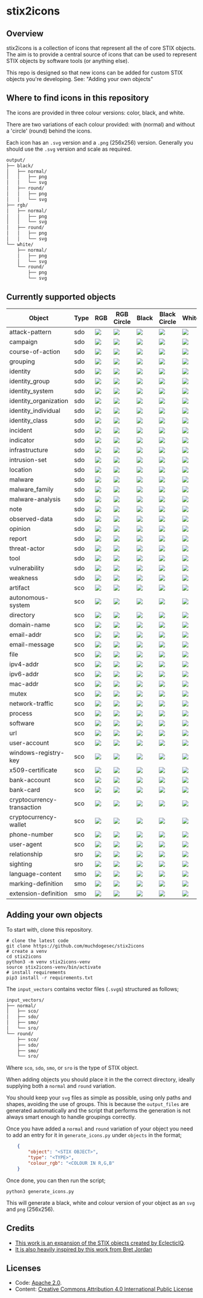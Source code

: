 # stix2icons

## Overview

stix2icons is a collection of icons that represent all the of core STIX objects. The aim is to provide a central source of icons that can be used to represent STIX objects by software tools (or anything else).

This repo is designed so that new icons can be added for custom STIX objects you're developing. See: "Adding your own objects"

## Where to find icons in this repository

The icons are provided in three colour versions: color, black, and white.

There are two variations of each colour provided: with (normal) and without a 'circle' (round) behind the icons.

Each icon has an `.svg` version and a `.png` (256x256) version. Generally you should use the `.svg` version and scale as required.

```txt
output/
├── black/
│   ├── normal/
│   │   ├── png
│   │   └── svg
│   ├── round/
│   │   ├── png
│   │   └── svg
├── rgb/
│   ├── normal/
│   │   ├── png
│   │   └── svg
│   ├── round/
│   │   ├── png
│   │   └── svg
└── white/
    ├── normal/
    │   ├── png
    │   └── svg
    └── round/
        ├── png
        └── svg
```

## Currently supported objects

| Object | Type | RGB | RGB Circle | Black | Black Circle | White | White Circle |
|--------|------|-----|-----------|-------|-------------|-------|-------------|
| attack-pattern | sdo | ![](output_files/rgb/normal/png/sdo/attack-pattern.png) | ![](output_files/rgb/round/png/sdo/attack-pattern.png) | ![](output_files/black/normal/png/sdo/attack-pattern.png) | ![](output_files/black/round/png/sdo/attack-pattern.png) | ![](output_files/white/normal/png/sdo/attack-pattern.png) | ![](output_files/white/round/png/sdo/attack-pattern.png) |
| campaign | sdo | ![](output_files/rgb/normal/png/sdo/campaign.png) | ![](output_files/rgb/round/png/sdo/campaign.png) | ![](output_files/black/normal/png/sdo/campaign.png) | ![](output_files/black/round/png/sdo/campaign.png) | ![](output_files/white/normal/png/sdo/campaign.png) | ![](output_files/white/round/png/sdo/campaign.png) |
| course-of-action | sdo | ![](output_files/rgb/normal/png/sdo/course-of-action.png) | ![](output_files/rgb/round/png/sdo/course-of-action.png) | ![](output_files/black/normal/png/sdo/course-of-action.png) | ![](output_files/black/round/png/sdo/course-of-action.png) | ![](output_files/white/normal/png/sdo/course-of-action.png) | ![](output_files/white/round/png/sdo/course-of-action.png) |
| grouping | sdo | ![](output_files/rgb/normal/png/sdo/grouping.png) | ![](output_files/rgb/round/png/sdo/grouping.png) | ![](output_files/black/normal/png/sdo/grouping.png) | ![](output_files/black/round/png/sdo/grouping.png) | ![](output_files/white/normal/png/sdo/grouping.png) | ![](output_files/white/round/png/sdo/grouping.png) |
| identity | sdo | ![](output_files/rgb/normal/png/sdo/identity.png) | ![](output_files/rgb/round/png/sdo/identity.png) | ![](output_files/black/normal/png/sdo/identity.png) | ![](output_files/black/round/png/sdo/identity.png) | ![](output_files/white/normal/png/sdo/identity.png) | ![](output_files/white/round/png/sdo/identity.png) |
| identity_group | sdo | ![](output_files/rgb/normal/png/sdo/identity_group.png) | ![](output_files/rgb/round/png/sdo/identity_group.png) | ![](output_files/black/normal/png/sdo/identity_group.png) | ![](output_files/black/round/png/sdo/identity_group.png) | ![](output_files/white/normal/png/sdo/identity_group.png) | ![](output_files/white/round/png/sdo/identity_group.png) |
| identity_system | sdo | ![](output_files/rgb/normal/png/sdo/identity_system.png) | ![](output_files/rgb/round/png/sdo/identity_system.png) | ![](output_files/black/normal/png/sdo/identity_system.png) | ![](output_files/black/round/png/sdo/identity_system.png) | ![](output_files/white/normal/png/sdo/identity_system.png) | ![](output_files/white/round/png/sdo/identity_system.png) |
| identity_organization | sdo | ![](output_files/rgb/normal/png/sdo/identity_organization.png) | ![](output_files/rgb/round/png/sdo/identity_organization.png) | ![](output_files/black/normal/png/sdo/identity_organization.png) | ![](output_files/black/round/png/sdo/identity_organization.png) | ![](output_files/white/normal/png/sdo/identity_organization.png) | ![](output_files/white/round/png/sdo/identity_organization.png) |
| identity_individual | sdo | ![](output_files/rgb/normal/png/sdo/identity_individual.png) | ![](output_files/rgb/round/png/sdo/identity_individual.png) | ![](output_files/black/normal/png/sdo/identity_individual.png) | ![](output_files/black/round/png/sdo/identity_individual.png) | ![](output_files/white/normal/png/sdo/identity_individual.png) | ![](output_files/white/round/png/sdo/identity_individual.png) |
| identity_class | sdo | ![](output_files/rgb/normal/png/sdo/identity_class.png) | ![](output_files/rgb/round/png/sdo/identity_class.png) | ![](output_files/black/normal/png/sdo/identity_class.png) | ![](output_files/black/round/png/sdo/identity_class.png) | ![](output_files/white/normal/png/sdo/identity_class.png) | ![](output_files/white/round/png/sdo/identity_class.png) |
| incident | sdo | ![](output_files/rgb/normal/png/sdo/incident.png) | ![](output_files/rgb/round/png/sdo/incident.png) | ![](output_files/black/normal/png/sdo/incident.png) | ![](output_files/black/round/png/sdo/incident.png) | ![](output_files/white/normal/png/sdo/incident.png) | ![](output_files/white/round/png/sdo/incident.png) |
| indicator | sdo | ![](output_files/rgb/normal/png/sdo/indicator.png) | ![](output_files/rgb/round/png/sdo/indicator.png) | ![](output_files/black/normal/png/sdo/indicator.png) | ![](output_files/black/round/png/sdo/indicator.png) | ![](output_files/white/normal/png/sdo/indicator.png) | ![](output_files/white/round/png/sdo/indicator.png) |
| infrastructure | sdo | ![](output_files/rgb/normal/png/sdo/infrastructure.png) | ![](output_files/rgb/round/png/sdo/infrastructure.png) | ![](output_files/black/normal/png/sdo/infrastructure.png) | ![](output_files/black/round/png/sdo/infrastructure.png) | ![](output_files/white/normal/png/sdo/infrastructure.png) | ![](output_files/white/round/png/sdo/infrastructure.png) |
| intrusion-set | sdo | ![](output_files/rgb/normal/png/sdo/intrusion-set.png) | ![](output_files/rgb/round/png/sdo/intrusion-set.png) | ![](output_files/black/normal/png/sdo/intrusion-set.png) | ![](output_files/black/round/png/sdo/intrusion-set.png) | ![](output_files/white/normal/png/sdo/intrusion-set.png) | ![](output_files/white/round/png/sdo/intrusion-set.png) |
| location | sdo | ![](output_files/rgb/normal/png/sdo/location.png) | ![](output_files/rgb/round/png/sdo/location.png) | ![](output_files/black/normal/png/sdo/location.png) | ![](output_files/black/round/png/sdo/location.png) | ![](output_files/white/normal/png/sdo/location.png) | ![](output_files/white/round/png/sdo/location.png) |
| malware | sdo | ![](output_files/rgb/normal/png/sdo/malware.png) | ![](output_files/rgb/round/png/sdo/malware.png) | ![](output_files/black/normal/png/sdo/malware.png) | ![](output_files/black/round/png/sdo/malware.png) | ![](output_files/white/normal/png/sdo/malware.png) | ![](output_files/white/round/png/sdo/malware.png) |
| malware_family | sdo | ![](output_files/rgb/normal/png/sdo/malware_family.png) | ![](output_files/rgb/round/png/sdo/malware_family.png) | ![](output_files/black/normal/png/sdo/malware_family.png) | ![](output_files/black/round/png/sdo/malware_family.png) | ![](output_files/white/normal/png/sdo/malware_family.png) | ![](output_files/white/round/png/sdo/malware_family.png) |
| malware-analysis | sdo | ![](output_files/rgb/normal/png/sdo/malware-analysis.png) | ![](output_files/rgb/round/png/sdo/malware-analysis.png) | ![](output_files/black/normal/png/sdo/malware-analysis.png) | ![](output_files/black/round/png/sdo/malware-analysis.png) | ![](output_files/white/normal/png/sdo/malware-analysis.png) | ![](output_files/white/round/png/sdo/malware-analysis.png) |
| note | sdo | ![](output_files/rgb/normal/png/sdo/note.png) | ![](output_files/rgb/round/png/sdo/note.png) | ![](output_files/black/normal/png/sdo/note.png) | ![](output_files/black/round/png/sdo/note.png) | ![](output_files/white/normal/png/sdo/note.png) | ![](output_files/white/round/png/sdo/note.png) |
| observed-data | sdo | ![](output_files/rgb/normal/png/sdo/observed-data.png) | ![](output_files/rgb/round/png/sdo/observed-data.png) | ![](output_files/black/normal/png/sdo/observed-data.png) | ![](output_files/black/round/png/sdo/observed-data.png) | ![](output_files/white/normal/png/sdo/observed-data.png) | ![](output_files/white/round/png/sdo/observed-data.png) |
| opinion | sdo | ![](output_files/rgb/normal/png/sdo/opinion.png) | ![](output_files/rgb/round/png/sdo/opinion.png) | ![](output_files/black/normal/png/sdo/opinion.png) | ![](output_files/black/round/png/sdo/opinion.png) | ![](output_files/white/normal/png/sdo/opinion.png) | ![](output_files/white/round/png/sdo/opinion.png) |
| report | sdo | ![](output_files/rgb/normal/png/sdo/report.png) | ![](output_files/rgb/round/png/sdo/report.png) | ![](output_files/black/normal/png/sdo/report.png) | ![](output_files/black/round/png/sdo/report.png) | ![](output_files/white/normal/png/sdo/report.png) | ![](output_files/white/round/png/sdo/report.png) |
| threat-actor | sdo | ![](output_files/rgb/normal/png/sdo/threat-actor.png) | ![](output_files/rgb/round/png/sdo/threat-actor.png) | ![](output_files/black/normal/png/sdo/threat-actor.png) | ![](output_files/black/round/png/sdo/threat-actor.png) | ![](output_files/white/normal/png/sdo/threat-actor.png) | ![](output_files/white/round/png/sdo/threat-actor.png) |
| tool | sdo | ![](output_files/rgb/normal/png/sdo/tool.png) | ![](output_files/rgb/round/png/sdo/tool.png) | ![](output_files/black/normal/png/sdo/tool.png) | ![](output_files/black/round/png/sdo/tool.png) | ![](output_files/white/normal/png/sdo/tool.png) | ![](output_files/white/round/png/sdo/tool.png) |
| vulnerability | sdo | ![](output_files/rgb/normal/png/sdo/vulnerability.png) | ![](output_files/rgb/round/png/sdo/vulnerability.png) | ![](output_files/black/normal/png/sdo/vulnerability.png) | ![](output_files/black/round/png/sdo/vulnerability.png) | ![](output_files/white/normal/png/sdo/vulnerability.png) | ![](output_files/white/round/png/sdo/vulnerability.png) |
| weakness | sdo | ![](output_files/rgb/normal/png/sdo/weakness.png) | ![](output_files/rgb/round/png/sdo/weakness.png) | ![](output_files/black/normal/png/sdo/weakness.png) | ![](output_files/black/round/png/sdo/weakness.png) | ![](output_files/white/normal/png/sdo/weakness.png) | ![](output_files/white/round/png/sdo/weakness.png) |
| artifact | sco | ![](output_files/rgb/normal/png/sco/artifact.png) | ![](output_files/rgb/round/png/sco/artifact.png) | ![](output_files/black/normal/png/sco/artifact.png) | ![](output_files/black/round/png/sco/artifact.png) | ![](output_files/white/normal/png/sco/artifact.png) | ![](output_files/white/round/png/sco/artifact.png) |
| autonomous-system | sco | ![](output_files/rgb/normal/png/sco/autonomous-system.png) | ![](output_files/rgb/round/png/sco/autonomous-system.png) | ![](output_files/black/normal/png/sco/autonomous-system.png) | ![](output_files/black/round/png/sco/autonomous-system.png) | ![](output_files/white/normal/png/sco/autonomous-system.png) | ![](output_files/white/round/png/sco/autonomous-system.png) |
| directory | sco | ![](output_files/rgb/normal/png/sco/directory.png) | ![](output_files/rgb/round/png/sco/directory.png) | ![](output_files/black/normal/png/sco/directory.png) | ![](output_files/black/round/png/sco/directory.png) | ![](output_files/white/normal/png/sco/directory.png) | ![](output_files/white/round/png/sco/directory.png) |
| domain-name | sco | ![](output_files/rgb/normal/png/sco/domain-name.png) | ![](output_files/rgb/round/png/sco/domain-name.png) | ![](output_files/black/normal/png/sco/domain-name.png) | ![](output_files/black/round/png/sco/domain-name.png) | ![](output_files/white/normal/png/sco/domain-name.png) | ![](output_files/white/round/png/sco/domain-name.png) |
| email-addr | sco | ![](output_files/rgb/normal/png/sco/email-addr.png) | ![](output_files/rgb/round/png/sco/email-addr.png) | ![](output_files/black/normal/png/sco/email-addr.png) | ![](output_files/black/round/png/sco/email-addr.png) | ![](output_files/white/normal/png/sco/email-addr.png) | ![](output_files/white/round/png/sco/email-addr.png) |
| email-message | sco | ![](output_files/rgb/normal/png/sco/email-message.png) | ![](output_files/rgb/round/png/sco/email-message.png) | ![](output_files/black/normal/png/sco/email-message.png) | ![](output_files/black/round/png/sco/email-message.png) | ![](output_files/white/normal/png/sco/email-message.png) | ![](output_files/white/round/png/sco/email-message.png) |
| file | sco | ![](output_files/rgb/normal/png/sco/file.png) | ![](output_files/rgb/round/png/sco/file.png) | ![](output_files/black/normal/png/sco/file.png) | ![](output_files/black/round/png/sco/file.png) | ![](output_files/white/normal/png/sco/file.png) | ![](output_files/white/round/png/sco/file.png) |
| ipv4-addr | sco | ![](output_files/rgb/normal/png/sco/ipv4-addr.png) | ![](output_files/rgb/round/png/sco/ipv4-addr.png) | ![](output_files/black/normal/png/sco/ipv4-addr.png) | ![](output_files/black/round/png/sco/ipv4-addr.png) | ![](output_files/white/normal/png/sco/ipv4-addr.png) | ![](output_files/white/round/png/sco/ipv4-addr.png) |
| ipv6-addr | sco | ![](output_files/rgb/normal/png/sco/ipv6-addr.png) | ![](output_files/rgb/round/png/sco/ipv6-addr.png) | ![](output_files/black/normal/png/sco/ipv6-addr.png) | ![](output_files/black/round/png/sco/ipv6-addr.png) | ![](output_files/white/normal/png/sco/ipv6-addr.png) | ![](output_files/white/round/png/sco/ipv6-addr.png) |
| mac-addr | sco | ![](output_files/rgb/normal/png/sco/mac-addr.png) | ![](output_files/rgb/round/png/sco/mac-addr.png) | ![](output_files/black/normal/png/sco/mac-addr.png) | ![](output_files/black/round/png/sco/mac-addr.png) | ![](output_files/white/normal/png/sco/mac-addr.png) | ![](output_files/white/round/png/sco/mac-addr.png) |
| mutex | sco | ![](output_files/rgb/normal/png/sco/mutex.png) | ![](output_files/rgb/round/png/sco/mutex.png) | ![](output_files/black/normal/png/sco/mutex.png) | ![](output_files/black/round/png/sco/mutex.png) | ![](output_files/white/normal/png/sco/mutex.png) | ![](output_files/white/round/png/sco/mutex.png) |
| network-traffic | sco | ![](output_files/rgb/normal/png/sco/network-traffic.png) | ![](output_files/rgb/round/png/sco/network-traffic.png) | ![](output_files/black/normal/png/sco/network-traffic.png) | ![](output_files/black/round/png/sco/network-traffic.png) | ![](output_files/white/normal/png/sco/network-traffic.png) | ![](output_files/white/round/png/sco/network-traffic.png) |
| process | sco | ![](output_files/rgb/normal/png/sco/process.png) | ![](output_files/rgb/round/png/sco/process.png) | ![](output_files/black/normal/png/sco/process.png) | ![](output_files/black/round/png/sco/process.png) | ![](output_files/white/normal/png/sco/process.png) | ![](output_files/white/round/png/sco/process.png) |
| software | sco | ![](output_files/rgb/normal/png/sco/software.png) | ![](output_files/rgb/round/png/sco/software.png) | ![](output_files/black/normal/png/sco/software.png) | ![](output_files/black/round/png/sco/software.png) | ![](output_files/white/normal/png/sco/software.png) | ![](output_files/white/round/png/sco/software.png) |
| url | sco | ![](output_files/rgb/normal/png/sco/url.png) | ![](output_files/rgb/round/png/sco/url.png) | ![](output_files/black/normal/png/sco/url.png) | ![](output_files/black/round/png/sco/url.png) | ![](output_files/white/normal/png/sco/url.png) | ![](output_files/white/round/png/sco/url.png) |
| user-account | sco | ![](output_files/rgb/normal/png/sco/user-account.png) | ![](output_files/rgb/round/png/sco/user-account.png) | ![](output_files/black/normal/png/sco/user-account.png) | ![](output_files/black/round/png/sco/user-account.png) | ![](output_files/white/normal/png/sco/user-account.png) | ![](output_files/white/round/png/sco/user-account.png) |
| windows-registry-key | sco | ![](output_files/rgb/normal/png/sco/windows-registry-key.png) | ![](output_files/rgb/round/png/sco/windows-registry-key.png) | ![](output_files/black/normal/png/sco/windows-registry-key.png) | ![](output_files/black/round/png/sco/windows-registry-key.png) | ![](output_files/white/normal/png/sco/windows-registry-key.png) | ![](output_files/white/round/png/sco/windows-registry-key.png) |
| x509-certificate | sco | ![](output_files/rgb/normal/png/sco/x509-certificate.png) | ![](output_files/rgb/round/png/sco/x509-certificate.png) | ![](output_files/black/normal/png/sco/x509-certificate.png) | ![](output_files/black/round/png/sco/x509-certificate.png) | ![](output_files/white/normal/png/sco/x509-certificate.png) | ![](output_files/white/round/png/sco/x509-certificate.png) |
| bank-account | sco | ![](output_files/rgb/normal/png/sco/bank-account.png) | ![](output_files/rgb/round/png/sco/bank-account.png) | ![](output_files/black/normal/png/sco/bank-account.png) | ![](output_files/black/round/png/sco/bank-account.png) | ![](output_files/white/normal/png/sco/bank-account.png) | ![](output_files/white/round/png/sco/bank-account.png) |
| bank-card | sco | ![](output_files/rgb/normal/png/sco/bank-card.png) | ![](output_files/rgb/round/png/sco/bank-card.png) | ![](output_files/black/normal/png/sco/bank-card.png) | ![](output_files/black/round/png/sco/bank-card.png) | ![](output_files/white/normal/png/sco/bank-card.png) | ![](output_files/white/round/png/sco/bank-card.png) |
| cryptocurrency-transaction | sco | ![](output_files/rgb/normal/png/sco/cryptocurrency-transaction.png) | ![](output_files/rgb/round/png/sco/cryptocurrency-transaction.png) | ![](output_files/black/normal/png/sco/cryptocurrency-transaction.png) | ![](output_files/black/round/png/sco/cryptocurrency-transaction.png) | ![](output_files/white/normal/png/sco/cryptocurrency-transaction.png) | ![](output_files/white/round/png/sco/cryptocurrency-transaction.png) |
| cryptocurrency-wallet | sco | ![](output_files/rgb/normal/png/sco/cryptocurrency-wallet.png) | ![](output_files/rgb/round/png/sco/cryptocurrency-wallet.png) | ![](output_files/black/normal/png/sco/cryptocurrency-wallet.png) | ![](output_files/black/round/png/sco/cryptocurrency-wallet.png) | ![](output_files/white/normal/png/sco/cryptocurrency-wallet.png) | ![](output_files/white/round/png/sco/cryptocurrency-wallet.png) |
| phone-number | sco | ![](output_files/rgb/normal/png/sco/phone-number.png) | ![](output_files/rgb/round/png/sco/phone-number.png) | ![](output_files/black/normal/png/sco/phone-number.png) | ![](output_files/black/round/png/sco/phone-number.png) | ![](output_files/white/normal/png/sco/phone-number.png) | ![](output_files/white/round/png/sco/phone-number.png) |
| user-agent | sco | ![](output_files/rgb/normal/png/sco/user-agent.png) | ![](output_files/rgb/round/png/sco/user-agent.png) | ![](output_files/black/normal/png/sco/user-agent.png) | ![](output_files/black/round/png/sco/user-agent.png) | ![](output_files/white/normal/png/sco/user-agent.png) | ![](output_files/white/round/png/sco/user-agent.png) |
| relationship | sro | ![](output_files/rgb/normal/png/sro/relationship.png) | ![](output_files/rgb/round/png/sro/relationship.png) | ![](output_files/black/normal/png/sro/relationship.png) | ![](output_files/black/round/png/sro/relationship.png) | ![](output_files/white/normal/png/sro/relationship.png) | ![](output_files/white/round/png/sro/relationship.png) |
| sighting | sro | ![](output_files/rgb/normal/png/sro/sighting.png) | ![](output_files/rgb/round/png/sro/sighting.png) | ![](output_files/black/normal/png/sro/sighting.png) | ![](output_files/black/round/png/sro/sighting.png) | ![](output_files/white/normal/png/sro/sighting.png) | ![](output_files/white/round/png/sro/sighting.png) |
| language-content | smo | ![](output_files/rgb/normal/png/smo/language-content.png) | ![](output_files/rgb/round/png/smo/language-content.png) | ![](output_files/black/normal/png/smo/language-content.png) | ![](output_files/black/round/png/smo/language-content.png) | ![](output_files/white/normal/png/smo/language-content.png) | ![](output_files/white/round/png/smo/language-content.png) |
| marking-definition | smo | ![](output_files/rgb/normal/png/smo/marking-definition.png) | ![](output_files/rgb/round/png/smo/marking-definition.png) | ![](output_files/black/normal/png/smo/marking-definition.png) | ![](output_files/black/round/png/smo/marking-definition.png) | ![](output_files/white/normal/png/smo/marking-definition.png) | ![](output_files/white/round/png/smo/marking-definition.png) |
| extension-definition | smo | ![](output_files/rgb/normal/png/smo/extension-definition.png) | ![](output_files/rgb/round/png/smo/extension-definition.png) | ![](output_files/black/normal/png/smo/extension-definition.png) | ![](output_files/black/round/png/smo/extension-definition.png) | ![](output_files/white/normal/png/smo/extension-definition.png) | ![](output_files/white/round/png/smo/extension-definition.png) |


## Adding your own objects

To start with, clone this repository.

```shell
# clone the latest code
git clone https://github.com/muchdogesec/stix2icons
# create a venv
cd stix2icons
python3 -m venv stix2icons-venv
source stix2icons-venv/bin/activate
# install requirements
pip3 install -r requirements.txt
```

The `input_vectors` contains vector files (`.svg`s) structured as follows;

```txt
input_vectors/
├── normal/
│   ├── sco/
│   ├── sdo/
│   ├── smo/
│   └── sro/
└── round/
    ├── sco/
    ├── sdo/
    ├── smo/
    └── sro/
```

Where `sco`, `sdo`, `smo`, or `sro` is the type of STIX object.

When adding objects you should place it in the the correct directory, ideally supplying both a `normal` and `round` variation.

You should keep your `svg` files as simple as possible, using only paths and shapes, avoiding the use of groups. This is because the `output_files` are generated automatically and the script that performs the generation is not always smart enough to handle groupings correctly.

Once you have added a `normal` and `round` variation of your object you need to add an entry for it in `generate_icons.py` under `objects` in the format;

```json
    {
        "object": "<STIX OBJECT>",
        "type": "<TYPE>",
        "colour_rgb": "<COLOUR IN R,G,B"
    }
```

Once done, you can then run the script;

```shell
python3 generate_icons.py
```

This will generate a black, white and colour version of your object as an `svg` and `png` (256x256).

## Credits

* [This work is an expansion of the STIX objects created by EclecticIQ](https://github.com/eclecticiq/stix-icons/).
* [It is also heavily inspired by this work from Bret Jordan](https://github.com/freetaxii/stix2-graphics)

## Licenses

* Code: [Apache 2.0](/LICENSE).
* Content: [Creative Commons Attribution 4.0 International Public License](/LICENSE-CONTENT)